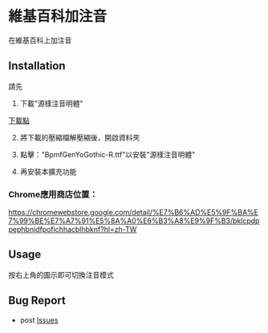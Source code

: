 # 維基百科加注音

在維基百科上加注音


## Installation

請先

1. 下載"源樣注音明體"

[下載點](https://github.com/ButTaiwan/bpmfvs/releases/download/v1.320/BpmfGenYoGothic.zip)

2. 將下載的壓縮檔解壓縮後，開啟資料夾
  
3. 點擊："BpmfGenYoGothic-R.ttf"以安裝"源樣注音明體"

4. 再安裝本擴充功能

### Chrome應用商店位置：

https://chromewebstore.google.com/detail/%E7%B6%AD%E5%9F%BA%E7%99%BE%E7%A7%91%E5%8A%A0%E6%B3%A8%E9%9F%B3/bklcpdppephbnjdfpofichhacblhbknf?hl=zh-TW

## Usage

按右上角的圖示即可切換注音模式

## Bug Report

* post [Issues](https://github.com/bestian/zhuin/issues)

